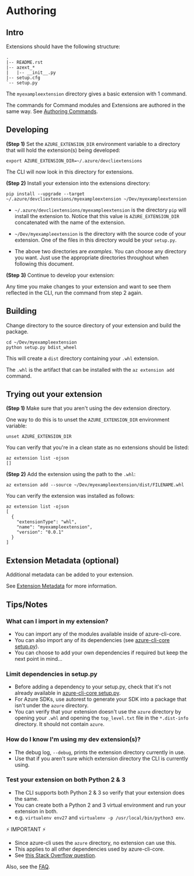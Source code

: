 Authoring
=========

Intro
-----

Extensions should have the following structure:

```
.
|-- README.rst
|-- azext_*
|   |-- __init__.py
|-- setup.cfg
`-- setup.py
```

The `myexampleextension` directory gives a basic extension with 1 command.

The commands for Command modules and Extensions are authored in the same way. See [Authoring Commands](https://github.com/Azure/azure-cli/blob/master/doc/authoring_command_modules/authoring_commands.md).


Developing
----------

**(Step 1)** Set the `AZURE_EXTENSION_DIR` environment variable to a directory that will hold the extension(s) being developed:

```
export AZURE_EXTENSION_DIR=~/.azure/devcliextensions
```

The CLI will now look in this directory for extensions.

**(Step 2)** Install your extension into the extensions directory:

```
pip install --upgrade --target ~/.azure/devcliextensions/myexampleextension ~/Dev/myexampleextension
```

- `~/.azure/devcliextensions/myexampleextension` is the directory `pip` will install the extension to. Notice that this value is `AZURE_EXTENSION_DIR` concatenated with the name of the extension.
- `~/Dev/myexampleextension` is the directory with the source code of your extension. One of the files in this directory would be your `setup.py`.

- The above two directories are *examples*. You can choose any directory you want. Just use the appropriate directories throughout when following this document.

**(Step 3)** Continue to develop your extension:

Any time you make changes to your extension and want to see them reflected in the CLI, run the command from step 2 again.


Building
--------

Change directory to the source directory of your extension and build the package.

```
cd ~/Dev/myexampleextension
python setup.py bdist_wheel
```

This will create a `dist` directory containing your `.whl` extension.

The `.whl` is the artifact that can be installed with the `az extension add` command.


Trying out your extension
-------------------------

**(Step 1)** Make sure that you aren't using the dev extension directory.

One way to do this is to unset the `AZURE_EXTENSION_DIR` environment variable:

```
unset AZURE_EXTENSION_DIR
```

You can verify that you're in a clean state as no extensions should be listed:

```
az extension list -ojson
[]
```

**(Step 2)** Add the extension using the path to the `.whl`:

```
az extension add --source ~/Dev/myexampleextension/dist/FILENAME.whl
```

You can verify the extension was installed as follows:

```
az extension list -ojson
[
  {
    "extensionType": "whl",
    "name": "myexampleextension",
    "version": "0.0.1"
  }
]
```

Extension Metadata (optional)
-----------------------------

Additional metadata can be added to your extension.

See [Extension Metadata](metadata.md) for more information.


Tips/Notes
----------

### What can I import in my extension?

- You can import any of the modules available inside of azure-cli-core.
- You can also import any of its dependencies (see [azure-cli-core setup.py](https://github.com/Azure/azure-cli/blob/master/src/azure-cli-core/setup.py)).
- You can choose to add your own dependencies if required but keep the next point in mind...

### Limit dependencies in setup.py

- Before adding a dependency to your setup.py, check that it's not already available in [azure-cli-core setup.py](https://github.com/Azure/azure-cli/blob/master/src/azure-cli-core/setup.py).
- For Azure SDKs, use autorest to generate your SDK into a package that isn't under the `azure` directory.
- You can verify that your extension doesn't use the `azure` directory by opening your `.whl` and opening the `top_level.txt` file in the `*.dist-info` directory. It should not contain `azure`.

### How do I know I'm using my dev extension(s)?

- The debug log, `--debug`, prints the extension directory currently in use.
- Use that if you aren't sure which extension directory the CLI is currently using.


### Test your extension on both Python 2 & 3

- The CLI supports both Python 2 & 3 so verify that your extension does the same.
- You can create both a Python 2 and 3 virtual environment and run your extension in both.
- e.g. `virtualenv env27` and `virtualenv -p /usr/local/bin/python3 env`.


:zap: IMPORTANT :zap:
- Since azure-cli uses the `azure` directory, no extension can use this.
- This applies to all other dependencies used by azure-cli-core.
- See [this Stack Overflow question](https://stackoverflow.com/questions/8936884/python-import-path-packages-with-the-same-name-in-different-folders).


Also, see the [FAQ](faq.md).
